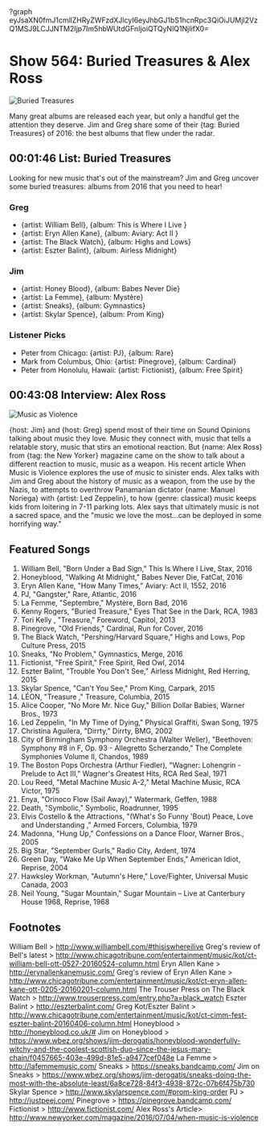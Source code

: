 ?graph eyJsaXN0fmJ1cmllZHRyZWFzdXJlcyI6eyJhbGJ1bS1hcnRpc3QiOiJUMjI2VzQ1MSJ9LCJJNTM2Ijp7Im5hbWUtdGFnIjoiQTQyNlQ1NjIifX0=

# Show 564: Buried Treasures & Alex Ross

![Buried Treasures](https://sound-images.s3.amazonaws.com/images/2016/buriedtreasuresv2_web.jpg)

Many great albums are released each year, but only a handful get the attention they deserve. Jim and Greg share some of their {tag: Buried Treasures} of 2016: the best albums that flew under the radar.


##  00:01:46 List: Buried Treasures
Looking for new music that's out of the mainstream? Jim and Greg uncover some buried treasures: albums from 2016 that you need to hear!

### Greg
- {artist: William Bell}, {album: This is Where I Live }
- {artist: Eryn Allen Kane}, {album: Aviary: Act II }
- {artist: The Black Watch}, {album: Highs and Lows}
- {artist: Eszter Balint}, {album: Airless Midnight}

### Jim
- {artist: Honey Blood}, {album: Babes Never Die}
- {artist: La Femme}, {album: Mystère}
- {artist: Sneaks}, {album: Gymnastics}
- {artist: Skylar Spence}, {album: Prom King}

### Listener Picks
- Peter from Chicago: {artist: PJ}, {album: Rare}
- Mark from Columbus, Ohio: {artist: Pinegrove}, {album: Cardinal}
- Peter from Honolulu, Hawaii: {artist: Fictionist}, {album: Free Spirit}

## 00:43:08 Interview: Alex Ross 

![Music as Violence](https://sound-images.s3.amazonaws.com/images/2016/music%20as%20violence.jpg)

{host: Jim} and {host: Greg} spend most of their time on Sound Opinions talking about music they love. Music they connect with, music that tells a relatable story, music that stirs an emotional reaction. But {name: Alex Ross} from {tag: the New Yorker} magazine came on the show to talk about a different reaction to music, music as a weapon. His recent article When Music is Violence explores the use of music to sinister ends. Alex talks with Jim and Greg about the history of music as a weapon, from the use by the Nazis, to attempts to overthrow Panamanian dictator {name: Manuel Noriega} with {artist: Led Zeppelin}, to how {genre: classical} music keeps kids from loitering in 7-11 parking lots. Alex says that ultimately music is not a sacred space, and the "music we love the most...can be deployed in some horrifying way." 



## Featured Songs

1. William Bell, "Born Under a Bad Sign," This Is Where I Live, Stax, 2016
1. Honeyblood, "Walking At Midnight," Babes Never Die, FatCat, 2016
1. Eryn Allen Kane, "How Many Times," Aviary: Act II, 1552, 2016
1. PJ, "Gangster," Rare, Atlantic, 2016
1. La Femme, "Septembre," Mystère, Born Bad, 2016
1. Kenny Rogers, "Buried Treasure," Eyes That See in the Dark, RCA, 1983
1. Tori Kelly , "Treasure," Foreword, Capitol, 2013
1. Pinegrove, "Old Friends," Cardinal, Run for Cover, 2016
1. The Black Watch, "Pershing/Harvard Square," Highs and Lows, Pop Culture Press, 2015
1. Sneaks, "No Problem," Gymnastics, Merge, 2016
1. Fictionist, "Free Spirit," Free Spirit, Red Owl, 2014
1. Eszter Balint, "Trouble You Don't See," Airless Midnight, Red Herring, 2015
1. Skylar Spence, "Can't You See," Prom King, Carpark, 2015
1. LÉON, "Treasure ," Treasure, Columbia, 2015
1. Alice Cooper, "No More Mr. Nice Guy," Billion Dollar Babies, Warner Bros., 1973
1. Led Zeppelin, "In My Time of Dying," Physical Graffiti, Swan Song, 1975
1. Christina Aguilera, "Dirrty," Dirrty, BMG, 2002
1. City of Birmingham Symphony Orchestra (Walter Weller), "Beethoven: Symphony #8 in F, Op. 93 - Allegretto Scherzando," The Complete Symphonies Volume II, Chandos, 1989
1. The Boston Pops Orchestra (Arthur Fiedler), "Wagner: Lohengrin - Prelude to Act III," Wagner's Greatest Hits, RCA Red Seal, 1971
1. Lou Reed, "Metal Machine Music A-2," Metal Machine Music, RCA Victor, 1975
1. Enya, "Orinoco Flow (Sail Away)," Watermark, Geffen, 1988
1. Death, "Symbolic," Symbolic, Roadrunner, 1995
1. Elvis Costello & the Attractions, "(What's So Funny 'Bout) Peace, Love and Understanding ," Armed Forcers, Columbia, 1979
1. Madonna, "Hung Up," Confessions on a Dance Floor, Warner Bros., 2005
1. Big Star, "September Gurls," Radio City, Ardent, 1974
1. Green Day, "Wake Me Up When September Ends," American Idiot, Reprise, 2004
1. Hawksley Workman, "Autumn's Here," Love/Fighter, Universal Music Canada, 2003
1. Neil Young, "Sugar Mountain," Sugar Mountain – Live at Canterbury House 1968, Reprise, 1968

## Footnotes

William Bell > http://www.williambell.com/#thisiswhereilive
Greg's review of Bell's latest > http://www.chicagotribune.com/entertainment/music/kot/ct-william-bell-ott-0527-20160524-column.html
Eryn Allen Kane > http://erynallenkanemusic.com/
Greg's review of Eryn Allen Kane > http://www.chicagotribune.com/entertainment/music/kot/ct-eryn-allen-kane-ott-0205-20160201-column.html
The Trouser Press on The Black Watch > http://www.trouserpress.com/entry.php?a=black_watch
Eszter Balint > http://eszterbalint.com/
Greg Kot/Eszter Balint > http://www.chicagotribune.com/entertainment/music/kot/ct-cimm-fest-eszter-balint-20160406-column.html
Honeyblood > http://honeyblood.co.uk/#
Jim on Honeyblood > https://www.wbez.org/shows/jim-derogatis/honeyblood-wonderfully-witchy-and-the-coolest-scottish-duo-since-the-jesus-mary-chain/f0457665-403e-499d-81e5-a9477cef048e
La Femme > http://lafemmemusic.com/
Sneaks > https://sneaks.bandcamp.com/
Jim on Sneaks > https://www.wbez.org/shows/jim-derogatis/sneaks-doing-the-most-with-the-absolute-least/6a8ce728-84f3-4938-872c-07b6f475b730
Skylar Spence > http://www.skylarspence.com/#prom-king-order
PJ > http://justpeej.com/
Pinegrove > https://pinegrove.bandcamp.com/
Fictionist > http://www.fictionist.com/
Alex Ross's Article> http://www.newyorker.com/magazine/2016/07/04/when-music-is-violence



